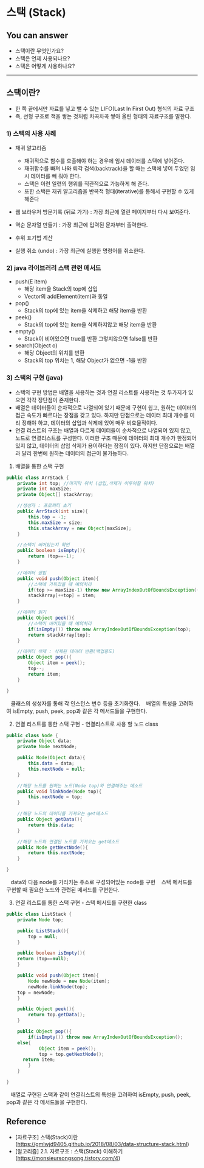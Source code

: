 # 스택 (Stack)

<!-- 어떤 질문을 대답할 수 있어야 하는지-->
## You can answer
- 스택이란 무엇인가요?
- 스택은 언제 사용되나요?
- 스택은 어떻게 사용하나요?

---

## 스택이란?
* 한 쪽 끝에서만 자료를 넣고 뺄 수 있는 LIFO(Last In First Out) 형식의 자료 구조
* 즉, 선형 구조로 책을 쌓는 것처럼 차곡차곡 쌓아 올린 형태의 자료구조를 말한다.


### 1) 스택의 사용 사례
* 재귀 알고리즘
  + 재귀적으로 함수를 호출해야 하는 경우에 임시 데이터를 스택에 넣어준다.
  + 재귀함수를 빠져 나와 퇴각 검색(backtrack)을 할 때는 스택에 넣어 두었던 임시 데이터를 빼 줘야 한다.
  + 스택은 이런 일련의 행위를 직관적으로 가능하게 해 준다.
  + 또한 스택은 재귀 알고리즘을 반복적 형태(iterative)를 통해서 구현할 수 있게 해준다

* 웹 브라우저 방문기록 (뒤로 가기) : 가장 최근에 열린 페이지부터 다시 보여준다.
* 역순 문자열 만들기 : 가장 최근에 입력된 문자부터 출력한다.
* 후위 표기법 계산
* 실행 취소 (undo) : 가장 최근에 실행한 명령어를 취소한다.


### 2) java 라이브러리 스택 관련 메서드
* push(E item)
  + 해당 item을 Stack의 top에 삽입
  + Vector의 addElement(item)과 동일
* pop()
  + Stack의 top에 있는 item을 삭제하고 해당 item을 반환
* peek()
  + Stack의 top에 있는 item을 삭제하지않고 해당 item을 반환
* empty()
  + Stack이 비어있으면 true를 반환 그렇지않으면 false를 반환
* search(Object o)
  + 해당 Object의 위치를 반환
  + Stack의 top 위치는 1, 해당 Object가 없으면 -1을 반환


### 3) 스택의 구현  (java)
* 스택의 구현 방법은 배열을 사용하는 것과 연결 리스트를 사용하는 것 두가지가 있으면 각각 장단점이 존재한다.
* 배열은 데이터들이 순차적으로 나열되어 있기 때문에 구현이 쉽고, 원하는 데이터의 접근 속도가 빠르다는 장점을 갖고 있다.
하지만 단점으로는 데이터 최대 개수를 미리 정해야 하고, 데이터의 삽입과 삭제에 있어 매우 비효율적이다.
* 연결 리스트의 구조는 배열과 다르게 데이터들이 순차적으로 나열되어 있지 않고, 노드로 연결리스트를 구성한다.
이러한 구조 때문에 데이터의 최대 개수가 한정되어 있지 않고, 데이터의 삽입 삭제가 용이하다는 장점이 있다.
하지만 단점으로는 배열과 달리 한번에 원하는 데이터의 접근이 불가능하다.

1. 배열을 통한 스택 구현
```java
public class ArrStack {
	private int top; //마지막 위치 (삽입,삭제가 이루어질 위치)
	private int maxSize;
	private Object[] stackArray;

	//생성자 : 프로퍼티 초기
	public ArrStack(int size){
		this.top = -1;
		this.maxSize = size;
		this.stackArray = new Object[maxSize];
	}

	//스택이 비어있는지 확인
	public boolean isEmpty(){
		return (top==-1);
	}

	//데이터 삽입
	public void push(Object item){
		//스택에 가득찼을 때 예외처리
		if(top >= maxSize-1) throw new ArrayIndexOutOfBoundsException((top+1)+">="+maxSize);
		stackArray[++top] = item;
	}

	//데이터 읽기
	public Object peek(){
		//스택이 비어있을 때 예외처리
		if(isEmpty()) throw new ArrayIndexOutOfBoundsException(top);
		return stackArray[top];
	}

	//데이터 삭제 : 삭제된 데이터 반환(백업용도)
	public Object pop(){
		Object item = peek();
		top--;
		return item;
	}

}
```
&nbsp;&nbsp;  클래스의 생성자를 통해 각 인스턴스 변수 등을 초기화한다.
&nbsp;&nbsp;  배열의 특성을 고려하여 isEmpty, push, peek, pop과 같은 각 메서드들을 구현한다.
<br>

2. 연결 리스트를 통한 스택 구현 - 연결리스트로 사용 할 노드 class
```java
public class Node {
	private Object data;
	private Node nextNode;

	public Node(Object data){
		this.data = data;
		this.nextNode = null;
	}

	//해당 노드를 원하는 노드(Node top)와 연결해주는 메소드
	public void linkNode(Node top){
		this.nextNode = top;
	}

	//해당 노드의 데이터를 가져오는 get메소드
	public Object getData(){
		return this.data;
	}

	//해당 노드와 연결된 노드를 가져오는 get메소드
	public Node getNextNode(){
		return this.nextNode;
	}

}
```
&nbsp;&nbsp;  data와 다음 node를 가리키는 주소로 구성되어있는 node를 구현
&nbsp;&nbsp;  스택 메서드를 구현할 때 필요한 노드와 관련된 메서드를 구현한다.

3. 연결 리스트를 통한 스택 구현 - 스택 메서드를 구현한 class
```java
public class ListStack {
	private Node top;

	public ListStack(){
		top = null;
	}

	public boolean isEmpty(){
    return (top==null);
	}

	public void push(Object item){
		Node newNode = new Node(item);
		newNode.linkNode(top);
    top = newNode;
	}

	public Object peek(){
		return top.getData();
	}

	public Object pop(){
		if(isEmpty()) throw new ArrayIndexOutOfBoundsException();
    else{
			Object item = peek();
			top = top.getNextNode();
      return item;
		}
	}

}
```
&nbsp;&nbsp;  배열로 구현된 스택과 같이 연결리스트의 특성을 고려하여 isEmpty, push, peek, pop과 같은 각 메서드들을 구현한다.


## Reference
- [자료구조] 스택(Stack)이란(https://gmlwjd9405.github.io/2018/08/03/data-structure-stack.html)
- [알고리즘] 2.1. 자료구조 : 스택(Stack) 이해하기(https://monsieursongsong.tistory.com/4)
